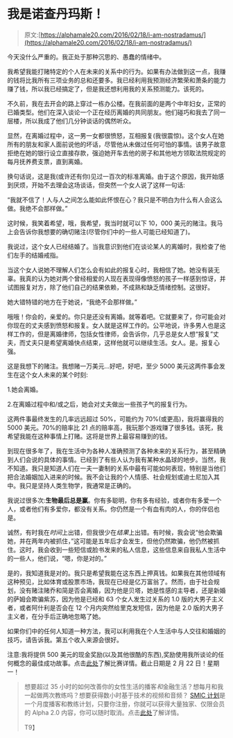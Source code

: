 # 我是诺查丹玛斯！

> 原文:[https://alphamale20.com/2016/02/18/i-am-nostradamus/](https://alphamale20.com/2016/02/18/i-am-nostradamus/)

今天没什么严重的。我正处于那种沉思的、愚蠢的情绪中。

我希望我能打赌特定的个人在未来的关系中的行为。如果有办法做到这一点，我赚的钱将比我所有三项业务的总和还要多。我已经利用我预测经济繁荣和萧条的能力赚了钱，所以我已经搞定了，但是我还想利用我的关系预测能力。该死的。

不久前，我在去开会的路上穿过一栋办公楼。在我前面的是两个中年妇女，正常的已婚类型。他们在深入谈论一个正在经历离婚的共同朋友。他们碰巧和我去了同一层楼，所以我成了他们几分钟谈话的偶然听众。

显然，在离婚过程中，这一男一女都很愤怒，互相报复(我很震惊)。这个女人在她所有的朋友和家人面前说他的坏话，尽管他从未做过任何可怕的事情。该男子故意拒绝在她的银行设立直接存款，强迫她开车去他的房子和其他地方领取法院规定的每月抚养费支票，直到离婚。

换句话说，这是我(或许还有你)见过一百次的标准离婚。由于这个原因，我开始感到厌烦，开始不去理会这场谈话，但突然一个女人说了这样一句话:

“我就不信了！人与人之间怎么能如此怀恨在心？我只是不明白为什么有人会这么做。我绝不会那样做。”

这时候，我笑着希望，哦，我希望，我当时就可以下 10，000 美元的赌注。我马上会告诉你我想要的确切赌注(尽管你们中的一些人可能已经知道了)。

我说过，这个女人已经结婚了。当我意识到他们在谈论某人的离婚时，我检查了他们左手的结婚戒指。

当这个女人说她不理解人们怎么会有如此的报复心时，我相信了她。她没有装无辜。我真的认为她对两个曾经相爱的人现在表现得像愤怒的孩子一样感到惊讶，并试图报复对方，除了他们自己的结果依赖，不成熟和缺乏情绪控制。这很好。

她大错特错的地方在于她说，“我绝不会那样做。”

哦哦！你会的，亲爱的。你只是还没有离婚。就等着吧。它就要来了，你可能会对你现在的丈夫感到愤怒和报复。女人就是这样工作的。公平地说，许多男人也是这样工作的，但是离婚律师，包括女性律师，会告诉你，几乎总是女人想“报复”丈夫，而丈夫只是希望离婚快点结束，这样他就可以继续生活。女人。是。报复心强。

这是我想下的赌注。我想赌一万美元...好吧，好吧，至少 5000 美元这两件事会发生在这个女人未来的某个时刻:

1.她会离婚。

2.在离婚过程中和/或之后，她会对丈夫做出一些孩子气的报复行为。

这两件事最终发生的几率远远超过 50%，可能约为 70%(或更高)，我将赢得我的 5000 美元。70%的赔率比 21 点的赔率高，我玩那个游戏赚了很多钱。该死，我希望我能在这种事情上打赌。这将是世界上最容易赚到的钱。

到现在很多年了，我在生活中为各种人准确预测了各种未来的关系行为，甚至精确到人们会说的具体的事情。已经到了有些人认为我有某种水晶球的地步。当然，我不知道。我只是知道人们在一夫一妻制的关系中最有可能如何表现，特别是当他们把合法婚姻加入进来的时候。我不会让我的个人情感、社会规划或迪士尼加入其中。我只是坚持人类生物学，我通常是正确的。

我说过很多次:**生物最后总是赢**。你有多聪明，你有多有经验，或者你有多爱一个人，或者他们有多爱你，都没有关系。你仍然是一个有血有肉的人，你的伴侣也是。

诚然，有时我在*时间*上出错，但我很少在*结果*上出错。有时候，我会说“他会欺骗她，并在两年内被抓住，”这可能是五年后才会发生，但他仍然欺骗，他仍然被抓住。这时，我会收到一些短信或脸书发来的私人信息，这些信息来自我私人生活中的一些人，他们说，“嗯，你是对的。”

是的，我知道我是对的。我只是希望我能在这东西上押真钱。如果我在其他领域有这种预见，比如体育或股票市场，我现在已经是亿万富翁了。然而，由于社会规划，没有赌注赌乔和简是否会离婚，因为他是贝塔，她是性感的主导者，还是新婚的萨姆会欺骗紫苏，因为他是已经和 63 个女人发生过关系的 1.0 版的大男子主义者，或者阿什利是否会在 12 个月内突然给里克发短信，因为他是 2.0 版的大男子主义者，在分手后正确地忽略了她。

如果你们中的任何人知道一种方法，我可以利用我在个人生活中与人交往和婚姻的技巧，请告诉我。第五个收入来源会很好。

注意:我将提供 500 美元的现金奖励(以及其他很酷的东西),奖励使用我所谈论的任何概念的最佳成功故事。点击[此处](https://blackdragonblog.com/)了解比赛详情。截止日期是 2 月 22 日！星期一！

> 想要超过 35 小时的如何改善你的女性生活的播客*和*金融生活？想每月和我一起做两次教练吗？想要获得数小时基于技术的视频和音频？ [SMIC 计划](https://alphamale20.kartra.com/page/vIL17)是一个月度播客和教练计划，只要你注册，你就可以获得大量独家、仅限会员的 Alpha 2.0 内容，你可以随时取消。点击[此处](https://alphamale20.kartra.com/page/vIL17)了解详情。
> 
> T9】